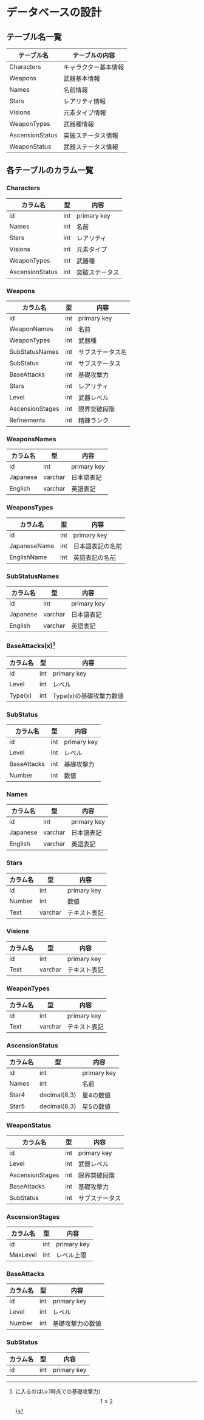 # データベースの設計

## テーブル名一覧

|テーブル名|テーブルの内容|
|-|-|
|Characters|キャラクター基本情報|
|Weapons|武器基本情報|
|Names|名前情報|
|Stars|レアリティ情報|
|Visions|元素タイプ情報|
|WeaponTypes|武器種情報|
|AscensionStatus|突破ステータス情報|
|WeaponStatus|武器ステータス情報|

## 各テーブルのカラム一覧
### Characters
|カラム名|型|内容|
|-|-|-|
|id|int|primary key|
|Names|int|名前|
|Stars|int|レアリティ|
|Visions|int|元素タイプ|
|WeaponTypes|int|武器種|
|AscensionStatus|int|突破ステータス|

### Weapons
|カラム名|型|内容|
|-|-|-|
|id|int|primary key|
|WeaponNames|int|名前|
|WeaponTypes|int|武器種|
|SubStatusNames|int|サブステータス名|
|SubStatus|int|サブステータス|
|BaseAttacks|int|基礎攻撃力|
|Stars|int|レアリティ|
|Level|int|武器レベル|
|AscensionStages|int|限界突破段階|
|Refinements|int|精錬ランク|

### WeaponsNames
|カラム名|型|内容|
|-|-|-|
|id|int|primary key|
|Japanese|varchar|日本語表記|
|English|varchar|英語表記|

### WeaponsTypes
|カラム名|型|内容|
|-|-|-|
|id|int|primary key|
|JapaneseName|int|日本語表記の名前|
|EnglishName|int|英語表記の名前|

### SubStatusNames
|カラム名|型|内容|
|-|-|-|
|id|int|primary key|
|Japanese|varchar|日本語表記|
|English|varchar|英語表記|

### BaseAttacks(x)[^1]
[^1]:に入るのはLv.1時点での基礎攻撃力($$1\leq2$$)

|カラム名|型|内容|
|-|-|-|
|id|int|primary key|
|Level|int|レベル|
|Type(x)|int|Type(x)の基礎攻撃力数値|

### SubStatus
|カラム名|型|内容|
|-|-|-|
|id|int|primary key|
|Level|int|レベル|
|BaseAttacks|int|基礎攻撃力|
|Number|int|数値|









### Names
|カラム名|型|内容|
|-|-|-|
|id|int|primary key|
|Japanese|varchar|日本語表記|
|English|varchar|英語表記|

### Stars
|カラム名|型|内容|
|-|-|-|
|id|int|primary key|
|Number|int|数値|
|Text|varchar|テキスト表記|

### Visions
|カラム名|型|内容|
|-|-|-|
|id|int|primary key|
|Text|varchar|テキスト表記|

### WeaponTypes
|カラム名|型|内容|
|-|-|-|
|id|int|primary key|
|Text|varchar|テキスト表記|

### AscensionStatus
|カラム名|型|内容|
|-|-|-|
|id|int|primary key|
|Names|int|名前|
|Star4|decimal(8,3)|星4の数値|
|Star5|decimal(8,3)|星5の数値|

### WeaponStatus
|カラム名|型|内容|
|-|-|-|
|id|int|primary key|
|Level|int|武器レベル|
|AscensionStages|int|限界突破段階|
|BaseAttacks|int|基礎攻撃力|
|SubStatus|int|サブステータス|

### AscensionStages
|カラム名|型|内容|
|-|-|-|
|id|int|primary key|
|MaxLevel|int|レベル上限|

### BaseAttacks
|カラム名|型|内容|
|-|-|-|
|id|int|primary key|
|Level|int|レベル|
|Number|int|基礎攻撃力の数値|

### SubStatus
|カラム名|型|内容|
|-|-|-|
|id|int|primary key|
